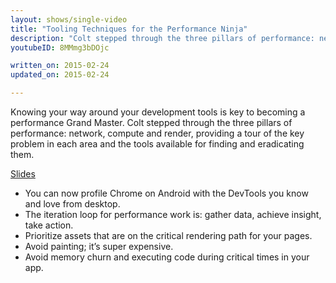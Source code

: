 ```yaml
---
layout: shows/single-video
title: "Tooling Techniques for the Performance Ninja"
description: "Colt stepped through the three pillars of performance: network, compute and render, providing a tour of the key problem in each area and the tools available for finding and eradicating them."
youtubeID: 8MMmg3bDOjc

written_on: 2015-02-24
updated_on: 2015-02-24

---
```


Knowing your way around your development tools is key to becoming a performance Grand Master. Colt stepped through the three pillars of performance: network, compute and render, providing a tour of the key problem in each area and the tools available for finding and eradicating them.

[Slides](https://docs.google.com/a/google.com/presentation/d/1Aa9dn8S4su_8mrm8Pb3CDlWvrWiJU_3AB6HKp3zaJUs/edit)

+ You can now profile Chrome on Android with the DevTools you know and love from desktop.
+ The iteration loop for performance work is: gather data, achieve insight, take action.
+ Prioritize assets that are on the critical rendering path for your pages.
+ Avoid painting; it’s super expensive.
+ Avoid memory churn and executing code during critical times in your app.
